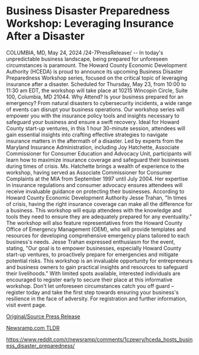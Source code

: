# Business Disaster Preparedness Workshop: Leveraging Insurance After a Disaster

COLUMBIA, MD, May 24, 2024 /24-7PressRelease/ -- In today's unpredictable business landscape, being prepared for unforeseen circumstances is paramount. The Howard County Economic Development Authority (HCEDA) is proud to announce its upcoming Business Disaster Preparedness Workshop series, focused on the critical topic of leveraging insurance after a disaster.   Scheduled for Thursday, May 23, from 10:00 to 11:30 am EDT, the workshop will take place at 10215 Wincopin Circle, Suite 100, Columbia, MD 21044.  Why Attend? Is your business prepared for an emergency? From natural disasters to cybersecurity incidents, a wide range of events can disrupt your business operations. Our workshop series will empower you with the insurance policy tools and insights necessary to safeguard your business and ensure a swift recovery.  Ideal for Howard County start-up ventures, in this 1 hour 30-minute session, attendees will gain essential insights into crafting effective strategies to navigate insurance matters in the aftermath of a disaster. Led by experts from the Maryland Insurance Administration, including Joy Hatchette, Associate Commissioner for Consumer Education and Advocacy Unit, participants will learn how to maximize insurance coverage and safeguard their businesses during times of crisis.  Ms. Hatchette brings a wealth of experience to the workshop, having served as Associate Commissioner for Consumer Complaints at the MIA from September 1997 until July 2004. Her expertise in insurance regulations and consumer advocacy ensures attendees will receive invaluable guidance on protecting their businesses.  According to Howard County Economic Development Authority Jesse Trahan, "In times of crisis, having the right insurance coverage can make all the difference for a business. This workshop will equip attendees with the knowledge and tools they need to ensure they are adequately prepared for any eventuality."  The workshop will also feature representatives from the Howard County Office of Emergency Management (OEM), who will provide templates and resources for developing comprehensive emergency plans tailored to each business's needs.  Jesse Trahan expressed enthusiasm for the event, stating, "Our goal is to empower businesses, especially Howard County start-up ventures, to proactively prepare for emergencies and mitigate potential risks. This workshop is an invaluable opportunity for entrepreneurs and business owners to gain practical insights and resources to safeguard their livelihoods."  With limited spots available, interested individuals are encouraged to register early to secure their place at this informative workshop. Don't let unforeseen circumstances catch you off guard – register today and take the first step towards ensuring your business's resilience in the face of adversity.  For registration and further information, visit event page. 

[Original/Source Press Release](https://www.24-7pressrelease.com/press-release/511137/business-disaster-preparedness-workshop-leveraging-insurance-after-a-disaster)
                    

[Newsramp.com TLDR](None) 

https://www.reddit.com/r/newsramp/comments/1czewry/hceda_hosts_business_disaster_preparedness/